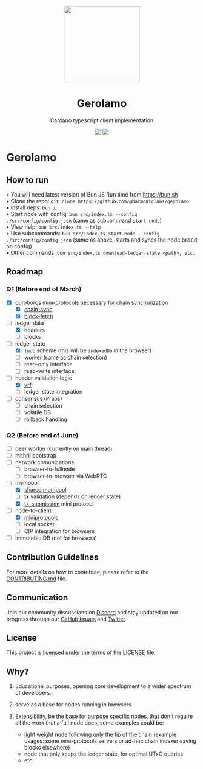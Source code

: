 <p align="center">
    <p align="center">
        <img width="200px" src="./assets/gerolamo-logo.svg" align="center"/>
        <h1 align="center">Gerolamo</h1>
    </p>
  <p align="center">Cardano typescript client implementation</p>

<p align="center">
    <img src="https://img.shields.io/github/commit-activity/m/HarmonicLabs/gerolamo?style=for-the-badge" />
    <a href="https://twitter.com/hlabs_tech">
      <img src="https://img.shields.io/twitter/follow/hlabs_tech?style=for-the-badge&logo=twitter" />
    </a>
  </p>
</p>

# Gerolamo

## How to run

• You will need latest version of Bun JS Run time from https://bun.sh<br /> •
Clone the repo: `git clone https://github.com/@harmoniclabs/gerolamo`<br /> •
install deps: `bun i`<br /> • Start node with config:
`bun src/index.ts --config ./src/config/config.json` (same as subcommand
`start-node`)<br /> • View help: `bun src/index.ts --help`<br /> • Use
subcommands: `bun src/index.ts start-node --config ./src/config/config.json`
(same as above, starts and syncs the node based on config)<br /> • Other
commands: `bun src/index.ts download-ledger-state <path>, etc.`<br />

## Roadmap

### Q1 (Before end of March)

- [x] [ouroboros mini-protocols](https://github.com/HarmonicLabs/ouroboros-miniprotocols-ts)
      necessary for chain syncronization
  - [x] [chain-sync](https://github.com/HarmonicLabs/ouroboros-miniprotocols-ts/tree/main/src/protocols/chain-sync)
  - [x] [block-fetch](https://github.com/HarmonicLabs/ouroboros-miniprotocols-ts/tree/main/src/protocols/block-fetch)
- [ ] ledger data
  - [x] headers
  - [ ] blocks
- [ ] ledger state
  - [x] `lmdb` scheme (this will be `indexedDb` in the browser)
  - [ ] worker (same as chain selection)
  - [ ] read-only interface
  - [ ] read-write interface
- [ ] header validation logic
  - [x] [vrf](https://github.com/HarmonicLabs/crypto/blob/main/src/vrf.ts)
  - [ ] ledger state integration
- [ ] consensus (Praos)
  - [ ] chain selection
  - [ ] volatile DB
  - [ ] rollback handling

### Q2 (Before end of June)

- [ ] peer worker (currently on main thread)
- [ ] mithril bootstrap
- [ ] network comunications
  - [ ] browser-to-fullnode
  - [ ] browser-to-browser via WebRTC
- [ ] mempool
  - [x] [shared mempool](https://github.com/HarmonicLabs/shared-cardano-mempool-ts)
  - [ ] tx validation (depends on ledger state)
  - [x] [tx-submission](https://github.com/HarmonicLabs/ouroboros-miniprotocols-ts/tree/main/src/protocols/tx-submission)
        mini protocol
- [ ] node-to-client
  - [x] [miniprotocols](https://github.com/HarmonicLabs/ouroboros-miniprotocols-ts)
  - [ ] local socket
  - [ ] CIP integration for browsers
- [ ] immutable DB (not for browsers)

## Contribution Guidelines

For more details on how to contribute, please refer to the
[CONTRIBUTING.md](CONTRIBUTING.md) file.

## Communication

Join our community discussions on [Discord](https://discord.gg/Zh8bBynQ4W) and
stay updated on our progress through our
[GitHub Issues](https://github.com/HarmonicLabs/gerolamo/issues) and
[Twitter](https://twitter.com/hlabs_tech).

## License

This project is licensed under the terms of the [LICENSE](LICENSE) file.

## Why?

1. Educational purposes, opening core development to a wider spectrum of
   developers.

2. serve as a base for nodes running in browsers

3. Extensibility, be the base for purpose specific nodes, that don't require all
   the work that a full node does, some examples could be:

   - light weight node following only the tip of the chain (example usages: some
     mini-protocols servers or ad-hoc chain indexer saving blocks elsewhere)
   - node that only keeps the ledger state, for optimal UTxO queries
   - etc.
